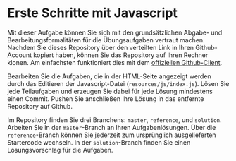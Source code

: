 # Erste Schritte mit Javascript

Mit dieser Aufgabe können Sie sich mit den grundsätzlichen Abgabe- und Bearbeitungsformalitäten für die Übungsaufgaben vertraut machen. Nachdem Sie dieses Repository über den verteilten Link in Ihren Github-Account kopiert haben, können Sie das Repository auf Ihren Rechner klonen. Am einfachsten funktioniert dies mit dem [offiziellen Github-Client](https://desktop.github.com/).

Bearbeiten Sie die Aufgaben, die in der HTML-Seite angezeigt werden durch das Editieren der Javascript-Datei (`resources/js/index.js`). Lösen Sie jede Teilaufgaben und erzeugen Sie dabei für jede Lösung mindestens einen Commit. Pushen Sie anschließen Ihre Lösung in das entfernte Repository auf Github.

Im Repository finden Sie drei Branchens: `master`, `reference`, und `solution`. Arbeiten Sie in der `master`-Branch an Ihren Aufgabenlösungen. Über die `reference`-Branch können Sie jederzeit zum ursprünglich ausgelieferten Startercode wechseln. In der `solution`-Branch finden Sie einen Lösungsvorschlag für die Aufgaben.